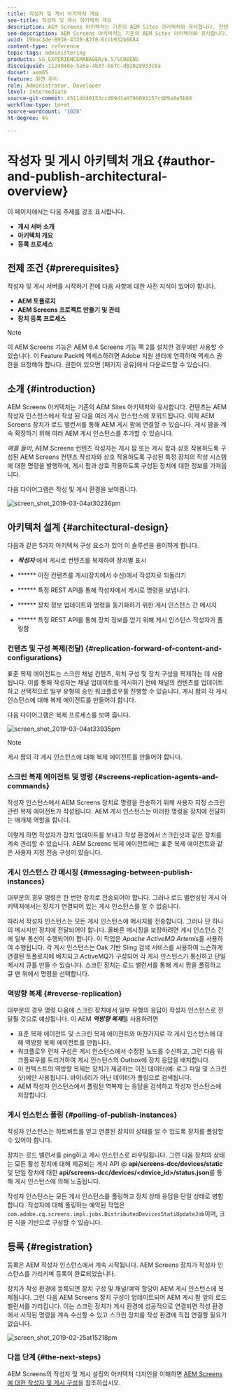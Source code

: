 ```yaml
---
title: 작성자 및 게시 아키텍처 개요
seo-title: 작성자 및 게시 아키텍처 개요
description: AEM Screens 아키텍처는 기존의 AEM Sites 아키텍처와 유사합니다. 컨텐츠는 AEM 작성자 인스턴스에서 작성 된 다음 여러 게시 인스턴스에 포워드됩니다. 작성자 및 게시 아키텍처 개요에 대한 자세한 내용을 보려면 이 페이지를 따르십시오.
seo-description: AEM Screens 아키텍처는 기존의 AEM Sites 아키텍처와 유사합니다. 컨텐츠는 AEM 작성자 인스턴스에서 작성 된 다음 여러 게시 인스턴스에 포워드됩니다. 작성자 및 게시 아키텍처 개요에 대한 자세한 내용을 보려면 이 페이지를 따르십시오.
uuid: 19bac3de-8938-4339-82f0-6ccb932b6684
content-type: reference
topic-tags: administering
products: SG_EXPERIENCEMANAGER/6.5/SCREENS
discoiquuid: 112404de-5a5a-4b37-b87c-d02029933c8a
docset: aem65
feature: 화면 관리
role: Administrator, Developer
level: Intermediate
source-git-commit: 4611dd40153ccd09d3a0796093157cd09a8e5b80
workflow-type: tm+mt
source-wordcount: '1028'
ht-degree: 4%

---
```



# 작성자 및 게시 아키텍처 개요 {#author-and-publish-architectural-overview}

이 페이지에서는 다음 주제를 강조 표시합니다.

* **게시 서버 소개**
* **아키텍처 개요**
* **등록 프로세스**

## 전제 조건 {#prerequisites}

작성자 및 게시 서버를 시작하기 전에 다음 사항에 대한 사전 지식이 있어야 합니다.

* **AEM 토폴로지**
* **AEM Screens 프로젝트 만들기 및 관리**
* **장치 등록 프로세스**

>[!NOTE]
>
>이 AEM Screens 기능은 AEM 6.4 Screens 기능 팩 2를 설치한 경우에만 사용할 수 있습니다. 이 Feature Pack에 액세스하려면 Adobe 지원 센터에 연락하여 액세스 권한을 요청해야 합니다. 권한이 있으면 [패키지 공유]에서 다운로드할 수 있습니다.

## 소개 {#introduction}

AEM Screens 아키텍처는 기존의 AEM Sites 아키텍처와 유사합니다. 컨텐츠는 AEM 작성자 인스턴스에서 작성 된 다음 여러 게시 인스턴스에 포워드됩니다. 이제 AEM Screens 장치가 로드 밸런서를 통해 AEM 게시 팜에 연결할 수 있습니다. 게시 팜을 계속 확장하기 위해 여러 AEM 게시 인스턴스를 추가할 수 있습니다.

*예를 들어*, AEM Screens 컨텐츠 작성자는 게시 팜 또는 게시 팜과 상호 작용하도록 구성된 AEM Screens 컨텐츠 작성자와 상호 작용하도록 구성된 특정 장치의 작성 시스템에 대한 명령을 발행하며, 게시 팜과 상호 작용하도록 구성된 장치에 대한 정보를 가져옵니다.

다음 다이어그램은 작성 및 게시 환경을 보여줍니다.

![screen_shot_2019-03-04at30236pm](assets/screen_shot_2019-03-04at30236pm.png)

## 아키텍처 설계 {#architectural-design}

다음과 같은 5가지 아키텍처 구성 요소가 있어 이 솔루션을 용이하게 합니다.

* ***작성자*** 에서 게시로 컨텐츠를 복제하여 장치별 표시

* ****** 이진 컨텐츠를 게시(장치에서 수신)에서 작성자로 되돌리기
* ****** 특정 REST API를 통해 작성자에서 게시로 명령을 보냅니다.
* ****** 장치 정보 업데이트와 명령을 동기화하기 위한 게시 인스턴스 간 메시지
* ****** 특정 REST API를 통해 장치 정보를 얻기 위해 게시 인스턴스 작성자가 폴링함

### 컨텐츠 및 구성 복제(전달) {#replication-forward-of-content-and-configurations}

표준 복제 에이전트는 스크린 채널 컨텐츠, 위치 구성 및 장치 구성을 복제하는 데 사용됩니다. 이를 통해 작성자는 채널 업데이트를 게시하기 전에 채널의 컨텐츠를 업데이트하고 선택적으로 일부 유형의 승인 워크플로우를 진행할 수 있습니다. 게시 팜의 각 게시 인스턴스에 대해 복제 에이전트를 만들어야 합니다.

다음 다이어그램은 복제 프로세스를 보여 줍니다.

![screen_shot_2019-03-04at33935pm](assets/screen_shot_2019-03-04at33935pm.png)

>[!NOTE]
>
>게시 팜의 각 게시 인스턴스에 대해 복제 에이전트를 만들어야 합니다.

### 스크린 복제 에이전트 및 명령 {#screens-replication-agents-and-commands}

작성자 인스턴스에서 AEM Screens 장치로 명령을 전송하기 위해 사용자 지정 스크린 관련 복제 에이전트가 작성됩니다. AEM 게시 인스턴스는 이러한 명령을 장치에 전달하는 매개체 역할을 합니다.

이렇게 하면 작성자가 장치 업데이트를 보내고 작성 환경에서 스크린샷과 같은 장치를 계속 관리할 수 있습니다. AEM Screens 복제 에이전트에는 표준 복제 에이전트와 같은 사용자 지정 전송 구성이 있습니다.

### 게시 인스턴스 간 메시징 {#messaging-between-publish-instances}

대부분의 경우 명령은 한 번만 장치로 전송되어야 합니다. 그러나 로드 밸런싱된 게시 아키텍처에서는 장치가 연결되어 있는 게시 인스턴스를 알 수 없습니다.

따라서 작성자 인스턴스는 모든 게시 인스턴스에 메시지를 전송합니다. 그러나 단 하나의 메시지만 장치에 전달되어야 합니다. 올바른 메시징을 보장하려면 게시 인스턴스 간에 일부 통신이 수행되어야 합니다. 이 작업은 *Apache ActiveMQ Artemis*&#x200B;를 사용하여 수행됩니다. 각 게시 인스턴스는 Oak 기반 Sling 검색 서비스를 사용하여 느슨하게 연결된 토폴로지에 배치되고 ActiveMQ가 구성되어 각 게시 인스턴스가 통신하고 단일 메시지 큐를 만들 수 있습니다. 스크린 장치는 로드 밸런서를 통해 게시 팜을 폴링하고 큐 맨 위에서 명령을 선택합니다.

### 역방향 복제 {#reverse-replication}

대부분의 경우 명령 다음에 스크린 장치에서 일부 유형의 응답이 작성자 인스턴스로 전달될 것으로 예상됩니다. 이 AEM ***역방향 복제***&#x200B;를 사용하려면

* 표준 복제 에이전트 및 스크린 복제 에이전트와 마찬가지로 각 게시 인스턴스에 대해 역방향 복제 에이전트를 만듭니다.
* 워크플로우 런처 구성은 게시 인스턴스에서 수정된 노드를 수신하고, 그런 다음 워크플로우를 트리거하여 게시 인스턴스의 Outbox에 장치 응답을 배치합니다.
* 이 컨텍스트의 역방향 복제는 장치가 제공하는 이진 데이터(예: 로그 파일 및 스크린샷)에만 사용됩니다. 바이너리가 아닌 데이터가 폴링으로 검색됩니다.
* AEM 작성자 인스턴스에서 폴링된 역복제 는 응답을 검색하고 작성자 인스턴스에 저장합니다.

### 게시 인스턴스 폴링 {#polling-of-publish-instances}

작성자 인스턴스는 하트비트를 얻고 연결된 장치의 상태를 알 수 있도록 장치를 폴링할 수 있어야 합니다.

장치는 로드 밸런서를 ping하고 게시 인스턴스로 라우팅됩니다. 그런 다음 장치의 상태는 모든 활성 장치에 대해 제공되는 게시 API @ **api/screens-dcc/devices/static** 및 단일 장치에 대한 **api/screens-dcc/devices/&lt;device_id>/status.json**&#x200B;를 통해 게시 인스턴스에 의해 노출됩니다.

작성자 인스턴스는 모든 게시 인스턴스를 폴링하고 장치 상태 응답을 단일 상태로 병합합니다. 작성자에 대해 폴링하는 예약된 작업은 `com.adobe.cq.screens.impl.jobs.DistributedDevicesStatiUpdateJob`이며, 크론 식을 기반으로 구성할 수 있습니다.

## 등록 {#registration}

등록은 AEM 작성자 인스턴스에서 계속 시작됩니다. AEM Screens 장치가 작성자 인스턴스를 가리키며 등록이 완료되었습니다.

장치가 작성 환경에 등록되면 장치 구성 및 채널/예약 할당이 AEM 게시 인스턴스에 복제됩니다. 그런 다음 AEM Screens 장치 구성이 업데이트되어 AEM 게시 팜 앞의 로드 밸런서를 가리킵니다. 이는 스크린 장치가 게시 환경에 성공적으로 연결되면 작성 환경에서 시작된 명령을 계속 수신할 수 있고 스크린 장치를 작성 환경에 직접 연결할 필요가 없습니다.

![screen_shot_2019-02-25at15218pm](assets/screen_shot_2019-02-25at15218pm.png)

### 다음 단계 {#the-next-steps}

AEM Screens의 작성자 및 게시 설정의 아키텍처 디자인을 이해하면 [AEM Screens에 대한 작성자 및 게시 구성](author-and-publish.md)을 참조하십시오.

